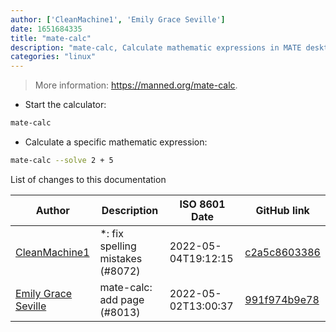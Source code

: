 ```yaml
---
author: ['CleanMachine1', 'Emily Grace Seville']
date: 1651684335
title: "mate-calc"
description: "mate-calc, Calculate mathematic expressions in MATE desktop environment."
categories: "linux"
---
```

> More information: <https://manned.org/mate-calc>.

- Start the calculator:

```bash
mate-calc
```

- Calculate a specific mathematic expression:

```bash
mate-calc --solve 2 + 5
```
List of changes to this documentation


Author | Description | ISO 8601 Date | GitHub link
------|-----|-----|-----
[CleanMachine1](mailto:78213164+CleanMachine1@users.noreply.github.com) | *: fix spelling mistakes (#8072) | 2022-05-04T19:12:15 | [c2a5c8603386](https://github.com/tldr-pages/tldr/commit/c2a5c8603386f1720b996b839802fae1fb60ba8a)
[Emily Grace Seville](mailto:emilyseville7cf@gmail.com) | mate-calc: add page (#8013) | 2022-05-02T13:00:37 | [991f974b9e78](https://github.com/tldr-pages/tldr/commit/991f974b9e7816d0a33750a0963dba5df897a06d)

